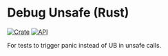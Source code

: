 # Debug Unsafe (Rust)

[![Crate](https://img.shields.io/crates/v/debug_unsafe.svg)](https://crates.io/crates/debug_unsafe)
[![API](https://docs.rs/debug_unsafe/badge.svg)](https://docs.rs/debug_unsafe)

For tests to trigger panic instead of UB in unsafe calls.
